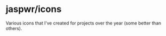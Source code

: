 # jaspwr/icons
Various icons that I've created for projects over the year (some better than others).
